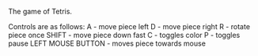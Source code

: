 The game of Tetris.

Controls are as follows:
A - move piece left
D - move piece right
R - rotate piece once
SHIFT - move piece down fast
C - toggles color
P - toggles pause
LEFT MOUSE BUTTON - moves piece towards mouse
